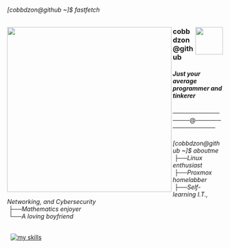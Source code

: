 <h6>[cobbdzon@github ~]$ fastfetch</h6>

<img align="left" height="384" src="https://github.com/cobbdzon.png"/>
<img align="right" width="64" height="64" src="https://media.tenor.com/bhewUhwCTYYAAAAi/tux-linux-tux.gif"/>
<h3 align="left">cobbdzon@github</h3>
<h5 align="left">Just your average programmer and tinkerer</h5>
───────────────@────────────────
<h6 align="left">
  [cobbdzon@github ~]$ aboutme <br>
  &nbsp;├──Linux enthusiast <br>
  &nbsp;├──Proxmox homelabber <br>
  &nbsp;├──Self-learning I.T., Networking, and Cybersecurity <br>
  &nbsp;├──Mathematics enjoyer <br>
  &nbsp;└──A loving boyfriend
</h6>

&nbsp;&nbsp;[![my skills](https://skillicons.dev/icons?i=linux,docker,py,lua,html,sass,js,arduino,java)](https://skillicons.dev)
